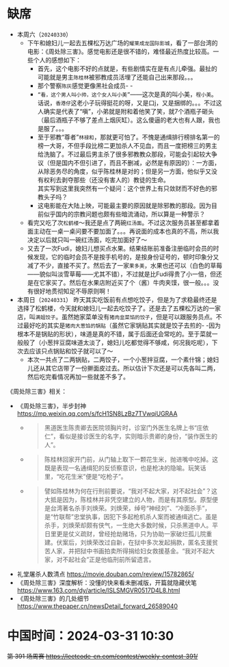 
# 缺席

- 本周六（`20240330`） 
  * 下午和媳妇儿一起去五棵松万达广场的`耀莱成龙国际影城`，看了一部台湾的电影：《周处除三害》。感觉电影还是很不错的，难怪最近热度比较高。一些个人的感想如下：
    + 首先，这个电影不好的点就是，有些剧情实在是有点儿牵强。最扯的可能就是男主`陈桂林`被邪教成员活埋了还能自己出来那段。。。
    + 那个警察`陈灰`感觉更像黑社会成员- -
    + `“看，这个男人叫小帅，这个女人叫小美”`——这次是真的叫小美，`程小美`。话说，`香港仔`这老小子玩得挺花的呀，又是口j，又是捆绑的。。。不过这人确实是代表了“嗔”，小弟就是附和着他笑了笑，就7个酒瓶子砸头（最后酒瓶子不够了差点上烟灰缸）。这么傻逼的老大也有人跟，我也是服了。。。
    + 至于邪教“尊者”`林禄和`，那就更可怕了。不愧是通缉排行榜排名第一的榜一大哥，不但手段比榜二更加杀人不见血，而且一度把榜三的男主给洗脑了。不过最后男主杀了很多邪教教众那段，可能会引起较大争议（但是国内不但引进了，而且不删减，必然是有原因的）：一方面，从除恶务尽的角度，似乎陈桂林是对的；但是另一方面，他似乎又没有权利去剥夺那些（还没有害人的）教徒的生命。 <br> 其实写到这里我突然有一个疑问：这个世界上有只敛财而不好色的邪教头子吗？
    + 这电影能在大陆上映，可能最主要的原因就是除邪教的那段。因为目前似乎国内的宗教问题也颇有些暗流涌动，所以算是一种警示？
  * 看完又吃了次`松鹤楼`～我还是点了两碗`红汤面`。不过这次服务员甚至都拿着面主动在一桌一桌问要不要加面了。。。再说面的成本也真的不高，所以我决定以后就只叫一碗红汤面，吃完加面好了～
  * 又去了一次Fudi，媳妇儿想买点水果。结果结账前准备注册临时会员的时候发现，它的临时会员不是按手机号的，是按身份证号的，顿时印象分又减了不少，直接不买了。然后去了一家`果多美`，水果也还可以（白色的草莓——貌似叫淡雪草莓——尤其不错），不过就是比Fudi得贵了小一倍，但还是在它家买了。然后在水果店附近买了个（酱）牛肉夹馍，很一般。。。没有很好地贯彻知足不辱原则啊！
- 本周日（`20240331`） 昨天其实吃饭前有点想吃饺子，但是为了求稳最终还是选择了松鹤楼，今天就和媳妇儿一起去吃饺子了。还是去了五棵松万达的一家店，叫`满姐饺子`。虽然她家菜单没有`猪肉韭菜馅的饺子`，但是可以跟服务员点。不过最好吃的其实是`猪肉大葱馅的锅贴`（虽然它家锅贴其实就是饺子去煎的- -因为根本不是锅贴的形状），味道是真的不错，属于后面还会常吃的。至于菜就一般般了（小葱拌豆腐味道太淡了，媳妇儿吃都觉得不够咸，何况我吃呢），下次去应该只点锅贴和饺子就可以了～
  * 本次一共点了二两锅贴，二两饺子，一个小葱拌豆腐，一个素什锦；媳妇儿还从其它店带了一份擀面皮过去。所以估计下次还是可以先各叫二两，然后吃完看情况再加一些就差不多了。

《周处除三害》相关：
- 《周处除三害》，半步封神 https://mp.weixin.qq.com/s/fcH1SN8LzBz7TVwqiUGRAA
  * > 黑道医生陈贵卿去医院领胸片时，诊室门外医生名牌上书“庄依仁”，看似是接诊医生的名字，实则暗示贵卿的身份，“装作医生的人”。
  * > 陈桂林回家开门前，从门轴上取下一颗花生米，抛进嘴中吃掉。这既是表现一名通缉犯的反侦察意识，也是枪决的隐喻。玩笑话里，“吃花生米”便是“吃枪子”。
  * > 譬如陈桂林为何在行刑前要说，“我对不起大家，对不起社会”？这大抵是因为，陈桂林并非凭空建立的人物，而是有其原型。原型便是台湾著名杀手刘焕荣。刘焕荣，绰号“神经刘”、“冷面杀手”，是“竹联帮”忠堂执事，因犯下多起枪机杀人案而被通缉逃亡。虽是杀手，刘焕荣却颇有侠气，一生绝大多数时候，只杀黑道中人。平日里更是仗义疏财，曾经抢劫赌场，只为协助一家破烂孤儿院重建。伏案后，刘焕荣改过自新，在狱中多次发起捐款，匿名支援贫苦人家，并把狱中书画拍卖所得捐给妇女救援基金。“我对不起大家，对不起社会”正是他临刑前所留遗言。
- 礼堂屠杀人数清点 https://movie.douban.com/review/15782865/
- 《周处除三害》深度解析：没懂的快来看未删减版，开篇就隐藏伏笔 https://www.163.com/dy/article/ISLSMGVR0517D4L8.html
- 《周处除三害》的几处细节 https://www.thepaper.cn/newsDetail_forward_26589040

# 中国时间：2024-03-31 10:30

~~第 391 场周赛 https://leetcode-cn.com/contest/weekly-contest-391/~~
